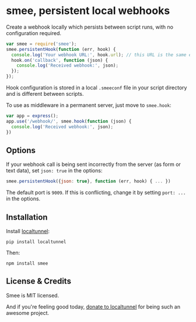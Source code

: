 # smee, persistent local webhooks

Create a webhook locally which persists between script runs, with no configuration required.

```javascript
var smee = require('smee');
smee.persistentHook(function (err, hook) {
  console.log('Your webhook URL:', hook.url); // this URL is the same each time the script is run
  hook.on('callback', function (json) {
    console.log('Received webhook:', json);
  });
});
```

Hook configuration is stored in a local `.smeeconf` file in your script directory and is different between scripts.

To use as middleware in a permanent server, just move to `smee.hook`:

```javascript
var app = express();
app.use('/webhook/', smee.hook(function (json) {
  console.log('Received webhook:', json);
})
```

## Options

If your webhook call is being sent incorrectly from the server (as form or text data), set `json: true` in the options:

```javascript
smee.persistentHook({json: true}, function (err, hook) { ... })
```

The default port is `9009`. If this is conflicting, change it by setting `port: ...` in the options.

## Installation

Install [localtunnel](https://github.com/progrium/localtunnel):

    pip install localtunnel

Then:

    npm install smee

## License & Credits

Smee is MIT licensed.

And if you're feeling good today, [donate to localtunnel](http://j.mp/donate-localtunnel) for being such an awesome project.